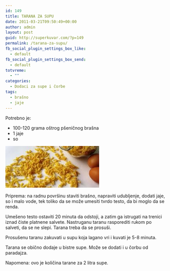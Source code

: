 ```yaml
---
id: 149
title: TARANA ZA SUPU
date: 2011-03-21T09:50:49+00:00
author: admin
layout: post
guid: http://superkuvar.com/?p=149
permalink: /tarana-za-supu/
fb_social_plugin_settings_box_like:
  - default
fb_social_plugin_settings_box_send:
  - default
totvreme:
  - ""
categories:
  - Dodaci za supe i čorbe
tags:
  - brašno
  - jaje
---
```

Potrebno je:

  * 100-120 grama oštrog pšeničnog brašna
  * 1 jaje
  * so

<img class="alignnone size-medium wp-image-828" title="taranazasupu" src="/wp-content/uploads/2011/03/taranazasupu-e1306839272641.jpg" alt="" width="292" height="130" /> 

Priprema: na radnu površinu staviti brašno, napraviti udubljenje, dodati jaje, so i malo vode, tek toliko da se može umesiti tvrdo testo, da bi moglo da se renda.

Umešeno testo ostaviti 20 minuta da odstoji, a zatim ga istrugati na trenici iznad čiste platnene salvete. Nastruganu taranu rasporediti rukom po salveti, da se ne slepi. Tarana treba da se prosuši.

Prosušenu taranu zakuvati u supu koja lagano vri i kuvati je 5-8 minuta.

Tarana se obično dodaje u bistre supe. Može se dodati i u čorbu od paradajza.

Napomena: ovo je količina tarane za 2 litra supe.